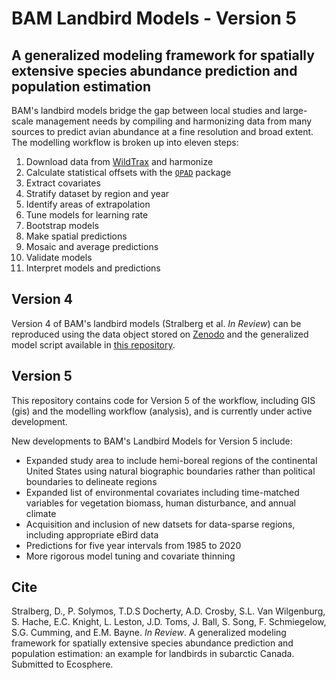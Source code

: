 # BAM Landbird Models - Version 5

## A generalized modeling framework for spatially extensive species abundance prediction and population estimation

BAM's landbird models bridge the gap between local studies and large-scale management needs by compiling and harmonizing data from many sources to predict avian abundance at a fine resolution and broad extent. The modelling workflow is broken up into eleven steps:

1. Download data from [WildTrax](http://wildtrax.ca) and harmonize
2. Calculate statistical offsets with the [`QPAD`](http://github.com/borealbirds/QPAD) package
3. Extract covariates
4. Stratify dataset by region and year
5. Identify areas of extrapolation
6. Tune models for learning rate
7. Bootstrap models
8. Make spatial predictions
9. Mosaic and average predictions
10. Validate models
11. Interpret models and predictions

## Version 4

Version 4 of BAM's landbird models (Stralberg et al. *In Review*) can be reproduced using the data object stored on [Zenodo](https://zenodo.org/records/4042821) and the generalized model script available in [this repository](https://github.com/borealbirds/LandbirdModelsV4/tree/main).

## Version 5

This repository contains code for Version 5 of the workflow, including GIS (gis) and the modelling workflow (analysis), and is currently under active development.

New developments to BAM's Landbird Models for Version 5 include:

* Expanded study area to include hemi-boreal regions of the continental United States using natural biographic boundaries rather than political boundaries to delineate regions
* Expanded list of environmental covariates including time-matched variables for vegetation biomass, human disturbance, and annual climate
* Acquisition and inclusion of new datsets for data-sparse regions, including appropriate eBird data
* Predictions for five year intervals from 1985 to 2020
* More rigorous model tuning and covariate thinning

## Cite
Stralberg, D., P. Solymos, T.D.S Docherty, A.D. Crosby, S.L. Van Wilgenburg, S. Hache, E.C. Knight, L. Leston, J.D. Toms, J. Ball, S. Song, F. Schmiegelow, S.G. Cumming, and E.M. Bayne. *In Review*. A generalized modeling framework for spatially extensive species abundance prediction and population estimation: an example for landbirds in subarctic Canada. Submitted to Ecosphere.
